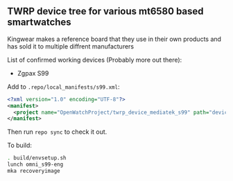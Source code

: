 ## TWRP device tree for various mt6580 based smartwatches

Kingwear makes a reference board that they use in their own products and has sold it to multiple diffrent manufacturers

List of confirmed working devices (Probably more out there):
* Zgpax S99

Add to `.repo/local_manifests/s99.xml`:

```xml
<?xml version="1.0" encoding="UTF-8"?>
<manifest>
  <project name="OpenWatchProject/twrp_device_mediatek_s99" path="device/mediatek/s99" remote="github" revision="android-8.1" />
</manifest>
```

Then run `repo sync` to check it out.

To build:

```sh
. build/envsetup.sh
lunch omni_s99-eng
mka recoveryimage
```